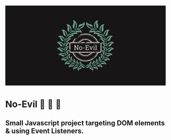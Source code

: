 ![](https://github.com/cba0311/No-Evil/blob/master/readme-banner-700.png)

# No-Evil 🙊 🙉 🙈

## Small Javascript project targeting DOM elements & using Event Listeners.
